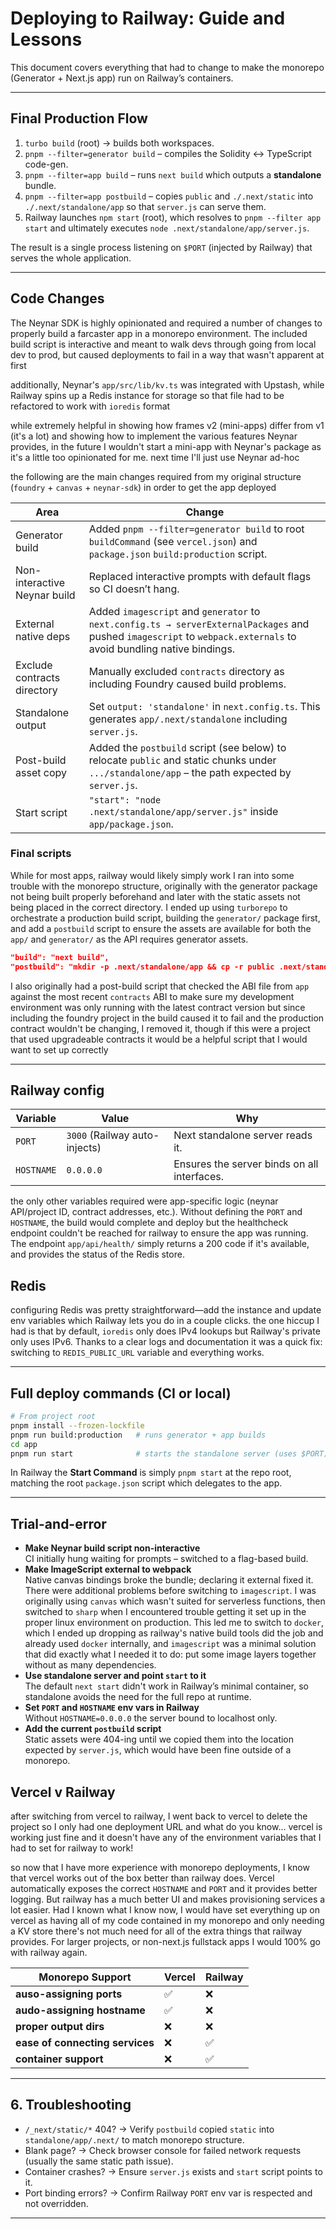 # Deploying to Railway: Guide and Lessons

This document covers everything that had to change to make the monorepo (Generator + Next.js app) run on Railway’s containers.

---

## Final Production Flow

1. `turbo build` (root) → builds both workspaces.
2. `pnpm --filter=generator build` – compiles the Solidity <-> TypeScript code-gen.
3. `pnpm --filter=app build` – runs `next build` which outputs a **standalone** bundle.
4. `pnpm --filter=app postbuild` – copies `public` and `./.next/static` into `./.next/standalone/app` so that `server.js` can serve them.
5. Railway launches `npm start` (root), which resolves to `pnpm --filter app start` and ultimately executes `node .next/standalone/app/server.js`.

The result is a single process listening on `$PORT` (injected by Railway) that serves the whole application.

---

## Code Changes

The Neynar SDK is highly opinionated and required a number of changes to properly build a farcaster app in a monorepo environment. The included build script is interactive and meant to walk devs through going from local dev to prod, but caused deployments to fail in a way that wasn't apparent at first

additionally, Neynar's `app/src/lib/kv.ts` was integrated with Upstash, while Railway spins up a Redis instance for storage so that file had to be refactored to work with `ioredis` format

while extremely helpful in showing how frames v2 (mini-apps) differ from v1 (it's a lot) and showing how to implement the various features Neynar provides, in the future I wouldn't start a mini-app with Neynar's package as it's a little too opinionated for me. next time I'll just use Neynar ad-hoc

the following are the main changes required from my original structure (`foundry` + `canvas` + `neynar-sdk`) in order to get the app deployed

| Area                         | Change                                                                                                                                                              |
| ---------------------------- | ------------------------------------------------------------------------------------------------------------------------------------------------------------------- |
| Generator build              | Added `pnpm --filter=generator build` to root `buildCommand` (see `vercel.json`) and `package.json` `build:production` script.                                      |
| Non-interactive Neynar build | Replaced interactive prompts with default flags so CI doesn’t hang.                                                                                                 |
| External native deps         | Added `imagescript` and `generator` to `next.config.ts → serverExternalPackages` and pushed `imagescript` to `webpack.externals` to avoid bundling native bindings. |
| Exclude contracts directory  | Manually excluded `contracts` directory as including Foundry caused build problems.                                                                                 |
| Standalone output            | Set `output: 'standalone'` in `next.config.ts`. This generates `app/.next/standalone` including `server.js`.                                                        |
| Post-build asset copy        | Added the `postbuild` script (see below) to relocate `public` and static chunks under `.../standalone/app` – the path expected by `server.js`.                      |
| Start script                 | `"start": "node .next/standalone/app/server.js"` inside `app/package.json`.                                                                                         |

### Final scripts

While for most apps, railway would likely simply work I ran into some trouble with the monorepo structure, originally with the generator package not being built properly beforehand and later with the static assets not being placed in the correct directory. I ended up using `turborepo` to orchestrate a production build script, building the `generator/` package first, and add a `postbuild` script to ensure the assets are available for both the `app/` and `generator/` as the API requires generator assets.

```json
"build": "next build",
"postbuild": "mkdir -p .next/standalone/app && cp -r public .next/standalone/app/ && mkdir -p .next/standalone/app/.next && cp -r .next/static .next/standalone/app/.next/ && mkdir -p .next/standalone/generator && cp -r ../generator/dist .next/standalone/generator/ && cp -r ../generator/layers .next/standalone/generator/ && cp ../generator/rarities.json .next/standalone/generator/"
```

I also originally had a post-build script that checked the ABI file from `app` against the most recent `contracts` ABI to make sure my development environment was only running with the latest contract version but since including the foundry project in the build caused it to fail and the production contract wouldn't be changing, I removed it, though if this were a project that used upgradeable contracts it would be a helpful script that I would want to set up correctly

---

## Railway config

| Variable   | Value                         | Why                                         |
| ---------- | ----------------------------- | ------------------------------------------- |
| `PORT`     | `3000` (Railway auto-injects) | Next standalone server reads it.            |
| `HOSTNAME` | `0.0.0.0`                     | Ensures the server binds on all interfaces. |

the only other variables required were app-specific logic (neynar API/project ID, contract addresses, etc.). Without defining the `PORT` and `HOSTNAME`, the build would complete and deploy but the healthcheck endpoint couldn't be reached for railway to ensure the app was running. The endpoint `app/api/health/` simply returns a 200 code if it's available, and provides the status of the Redis store.

## Redis

configuring Redis was pretty straightforward—add the instance and update env variables which Railway lets you do in a couple clicks. the one hiccup I had is that by default, `ioredis` only does IPv4 lookups but Railway's private only uses IPv6. Thanks to a clear logs and documentation it was a quick fix: switching to `REDIS_PUBLIC_URL` variable and everything works.

---

## Full deploy commands (CI or local)

```bash
# From project root
pnpm install --frozen-lockfile
pnpm run build:production   # runs generator + app builds
cd app
pnpm run start              # starts the standalone server (uses $PORT)
```

In Railway the **Start Command** is simply `pnpm start` at the repo root, matching the root `package.json` script which delegates to the app.

---

## Trial-and-error

- **Make Neynar build script non-interactive**  
   CI initially hung waiting for prompts – switched to a flag-based build.
- **Make ImageScript external to webpack**  
   Native canvas bindings broke the bundle; declaring it external fixed it. There were additional problems before switching to `imagescript`. I was originally using `canvas` which wasn't suited for serverless functions, then switched to `sharp` when I encountered trouble getting it set up in the proper linux environment on production. This led me to switch to `docker`, which I ended up dropping as railway's native build tools did the job and already used `docker` internally, and `imagescript` was a minimal solution that did exactly what I needed it to do: put some image layers together without as many dependencies.
- **Use standalone server and point `start` to it**  
   The default `next start` didn't work in Railway’s minimal container, so standalone avoids the need for the full repo at runtime.
- **Set `PORT` and `HOSTNAME` env vars in Railway**  
   Without `HOSTNAME=0.0.0.0` the server bound to localhost only.
- **Add the current `postbuild` script**  
   Static assets were 404-ing until we copied them into the location expected by `server.js`, which would have been fine outside of a monorepo.

## Vercel v Railway

after switching from vercel to railway, I went back to vercel to delete the project so I only had one deployment URL and what do you know... vercel is working just fine and it doesn't have any of the environment variables that I had to set for railway to work!

so now that I have more experience with monorepo deployments, I know that vercel works out of the box better than railway does. Vercel automatically exposes the correct `HOSTNAME` and `PORT` and it provides better logging. But railway has a much better UI and makes provisioning services a lot easier. Had I known what I know now, I would have set everything up on vercel as having all of my code contained in my monorepo and only needing a KV store there's not much need for all of the extra things that railway provides. For larger projects, or non-next.js fullstack apps I would 100% go with railway again.

| Monorepo Support                | Vercel | Railway |
| ------------------------------- | ------ | ------- |
| **auso-assigning ports**        | ✅     | ❌      |
| **audo-assigning hostname**     | ✅     | ❌      |
| **proper output dirs**          | ❌     | ❌      |
| **ease of connecting services** | ❌     | ✅      |
| **container support**           | ❌     | ✅      |

---

## 6. Troubleshooting

- `/_next/static/*` 404? → Verify `postbuild` copied `static` into `standalone/app/.next/` to match monorepo structure.
- Blank page? → Check browser console for failed network requests (usually the same static path issue).
- Container crashes? → Ensure `server.js` exists and `start` script points to it.
- Port binding errors? → Confirm Railway `PORT` env var is respected and not overridden.

---
